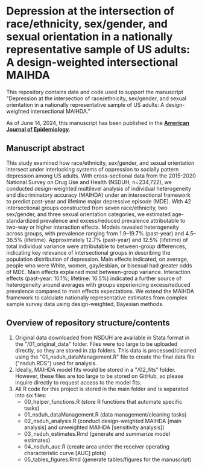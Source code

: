 # Depression at the intersection of race/ethnicity, sex/gender, and sexual orientation in a nationally representative sample of US adults: A design-weighted intersectional MAIHDA
This repository contains data and code used to support the manuscript "Depression at the intersection of race/ethnicity, sex/gender, and sexual orientation in a nationally representative sample of US adults: A design-weighted intersectional MAIHDA."

As of June 14, 2024, this manuscript has been published in the **[American Journal of Epidemiology](https://academic.oup.com/aje/advance-article/doi/10.1093/aje/kwae121/7693604?utm_source=authortollfreelink&utm_campaign=aje&utm_medium=email&guestAccessKey=6aeb2470-7617-41eb-9529-5ab0bbfb3804)**. 

## Manuscript abstract

This study examined how race/ethnicity, sex/gender, and sexual orientation intersect under interlocking systems of oppression to socially pattern depression among US adults. With cross-sectional data from the 2015-2020 National Survey on Drug Use and Health (NSDUH; n=234,722), we conducted design-weighted multilevel analysis of individual heterogeneity and discriminatory accuracy (MAIHDA) under an intersectional framework to predict past-year and lifetime major depressive episode (MDE). With 42 intersectional groups constructed from seven race/ethnicity, two sex/gender, and three sexual orientation categories, we estimated age-standardized prevalence and excess/reduced prevalence attributable to two-way or higher interaction effects. Models revealed heterogeneity across groups, with prevalence ranging from 1.9–19.7% (past-year) and 4.5–36.5% (lifetime). Approximately 12.7% (past-year) and 12.5% (lifetime) of total individual variance were attributable to between-group differences, indicating key relevance of intersectional groups in describing the population distribution of depression. Main effects indicated, on average, people who were White, women, gay/lesbian, or bisexual had greater odds of MDE. Main effects explained most between-group variance. Interaction effects (past-year: 10.1%; lifetime: 16.5%) indicated a further source of heterogeneity around averages with groups experiencing excess/reduced prevalence compared to main effects expectations. We extend the MAIHDA framework to calculate nationally representative estimates from complex sample survey data using design-weighted, Bayesian methods.

## Overview of repository structure/contents

1. Original data downloaded from NSDUH are available in Stata format in the "/01_original_data" folder. Files were too large to be uploaded directly, so they are stored in zip folders. This data is processed/cleaned using the "01_nsduh_dataManagement.R" file to create the final data file ("nsduh.RDS") used for analysis.
2. Ideally, MAIHDA model fits would be stored in a "/02_fits" folder. However, these files are too large to be stored on GitHub, so please inquire directly to request access to the model fits.
3. All R code for this project is stored in the main folder and is separated into six files:
    * 00_helper_functions.R (store R functions that automate specific tasks)
    * 01_nsduh_dataManagement.R (data management/cleaning tasks)
    * 02_nsduh_analysis.R (conduct design-weighted MAIHDA [main analysis] and unweighted MAIHDA [sensitivity analysis])
    * 03_nsduh_estimates.Rmd (generate and summarize model estimates)
    * 04_nsduh_auc.R (create area under the receiver operating characteristic curve [AUC] plots)
    * 05_tables_figures.Rmd (generate tables/figures for the manuscript)
